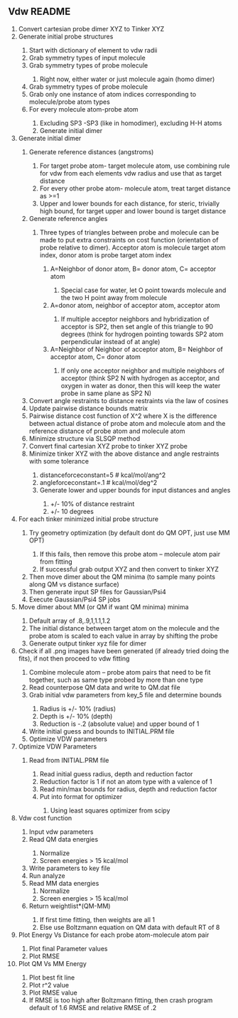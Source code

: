 ## Vdw README
<ol>
<li>	Convert cartesian probe dimer XYZ to Tinker XYZ </li>
<li>	Generate initial probe structures </li>
<ol>
    <li>	Start with dictionary of element to vdw radii </li>
    <li>	Grab symmetry types of input molecule </li>
    <li>	Grab symmetry types of probe molecule </li>
<ol>
        <li>	Right now, either water or just molecule again (homo dimer) </li>
</ol> 
    <li>	Grab symmetry types of probe molecule </li>
    <li>	Grab only one instance of atom indices corresponding to molecule/probe atom types </li>
    <li>	For every molecule atom-probe atom </li>
<ol>
        <li>	Excluding SP3 -SP3 (like in homodimer), excluding H-H atoms </li>
        <li>	Generate initial dimer </li>
</ol>
</ol>
<li>	Generate initial dimer </li>
<ol>
    <li>	Generate reference distances (angstroms) </li>
<ol>
        <li>	For target probe atom- target molecule atom, use combining rule for vdw from each elements vdw radius and use that as target distance </li>
        <li>	For every other probe atom- molecule atom, treat target distance as >=1 </li>
        <li>	Upper and lower bounds for each distance, for steric, trivially high bound, for target upper and lower bound is target distance </li>
</ol>
    <li>	Generate reference angles </li>
<ol>
        <li>	Three types of triangles between probe and molecule can be made to put extra constraints on cost function (orientation of probe relative to dimer). Acceptor atom is molecule target atom index, donor atom is probe target atom index </li>
<ol>
<li>	A=Neighbor of donor atom, B= donor atom, C= acceptor atom </li>
<ol>
    <li>	Special case for water, let O point towards molecule and the two H point away from molecule </li>
</ol>
<li>	A=donor atom, neighbor of acceptor atom, acceptor atom </li>
<ol>
    <li>	If multiple acceptor neighbors and hybridization of acceptor is SP2, then set angle of this triangle to 90 degrees (think for hydrogen pointing towards SP2 atom perpendicular instead of at angle) </li>
</ol>
<li>	A=Neighbor of Neighbor of acceptor atom, B= Neighbor of acceptor atom, C= donor atom </li>
<ol>
    <li>	If only one acceptor neighbor and multiple neighbors of acceptor (think SP2 N with hydrogen as acceptor, and oxygen in water as donor, then this will keep the water probe in same plane as SP2 N) </li>
</ol>
</ol>
</ol>
    <li>	Convert angle restraints to distance restraints via the law of cosines </li>
    <li>	Update pairwise distance bounds matrix </li>
    <li>	Pairwise distance cost function of X^2 where X is the difference between actual distance of probe atom and molecule atom and the reference distance of probe atom and molecule atom </li>
    <li>	Minimize structure via SLSQP method </li>
    <li>	Convert final cartesian XYZ probe to tinker XYZ probe </li>
    <li>	Minimize tinker XYZ with the above distance and angle restraints with some tolerance </li>
<ol>
        <li>	    distanceforceconstant=5 # kcal/mol/ang^2 </li>
        <li>	    angleforceconstant=.1 # kcal/mol/deg^2 </li>
        <li>	    Generate lower and upper bounds for input distances and angles </li>
<ol>
<li>	+/- 10% of distance restraint </li>
<li>	+/- 10 degrees </li>
</ol>
</ol>
</ol>
<li>	For each tinker minimized initial probe structure </li>
<ol>
    <li>	Try geometry optimization (by default dont do QM OPT, just use MM OPT) </li>
<ol>
        <li>	If this fails, then remove this probe atom – molecule atom pair from fitting </li>
        <li>	If successful grab output XYZ and then convert to tinker XYZ </li>
</ol>
    <li>	Then move dimer about the QM minima (to sample many points along QM vs distance surface) </li>
    <li>	Then generate input SP files for Gaussian/Psi4 </li>
    <li>	Execute Gaussian/Psi4 SP jobs </li>
</ol>
<li>	Move dimer about MM (or QM if want QM minima) minima </li>
<ol>
    <li>	Default array of .8,.9,1,1.1,1.2 </li>
    <li>	The initial distance between target atom on the molecule and the probe atom is scaled to each value in array by shifting the probe </li>
    <li>	Generate output tinker xyz file for dimer </li>
</ol>
<li>	Check if all .png images have been generated (if already tried doing the fits), if not then proceed to vdw fitting </li>
<ol>
    <li>	Combine molecule atom – probe atom pairs that need to be fit together, such as same type probed by more than one type </li>
    <li>	Read counterpose QM data and write to QM.dat file </li>
    <li>	Grab initial vdw parameters from key_5 file and determine bounds </li>
<ol>
        <li>	Radius is +/- 10% (radius) </li>
        <li>	Depth is +/- 10% (depth) </li>
        <li>	Reduction is -.2 (absolute value) and upper bound of 1 </li>
</ol>
    <li>	Write initial guess and bounds to INITIAL.PRM file </li>
    <li>	Optimize VDW parameters </li>
</ol>
<li>	Optimize VDW Parameters </li>
<ol>
    <li>	Read from INITIAL.PRM file </li>
<ol>
        <li>	Read initial guess radius, depth and reduction factor </li>
        <li>	Reduction factor is 1 if not an atom type with a valence of 1 </li>
        <li>	Read min/max bounds for radius, depth and reduction factor </li>
        <li>	Put into format for optimizer </li>
<ol>
        <li>	Using least squares optimizer from scipy </li>
</ol>
</ol>
</ol>

<li>	Vdw cost function </li>
<ol>
    <li>	Input vdw parameters </li>
    <li>	Read QM data energies </li>
<ol>
        <li>	Normalize </li>
        <li>	Screen energies > 15 kcal/mol </li>
</ol>
    <li>	Write parameters to key file </li>
    <li>	Run analyze </li>
    <li>	Read MM data energies
<ol>
        <li>	Normalize </li>
        <li>	Screen energies > 15 kcal/mol </li>
</ol>
    <li>	Return weightlist*(QM-MM) </li>
<ol>
        <li>	If first time fitting, then weights are all 1 </li>
        <li>	Else use Boltzmann equation on QM data with default RT of 8 </li>
</ol>
</ol>
<li>	Plot Energy Vs Distance for each probe atom-molecule atom pair </li>
<ol>
    <li>	Plot final Parameter values </li>
    <li>	Plot RMSE </li>
</ol>
<li>	Plot QM Vs MM Energy </li>
<ol>
    <li>	Plot best fit line </li>
    <li>	Plot r^2 value </li>
    <li>	Plot RMSE value </li>
    <li>	If RMSE is too high after Boltzmann fitting, then crash program default of 1.6 RMSE and relative RMSE of .2 </li>
</ol>
</ol>
